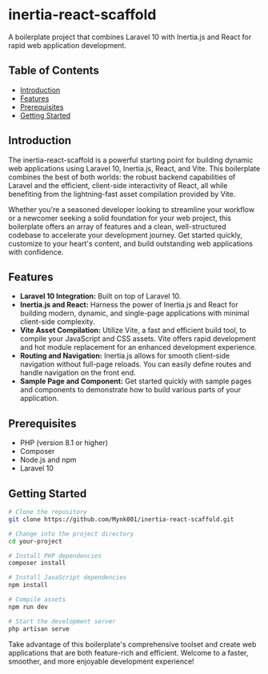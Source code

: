# inertia-react-scaffold

A boilerplate project that combines Laravel 10 with Inertia.js and React for rapid web application development.

## Table of Contents

- [Introduction](#introduction)
- [Features](#features)
- [Prerequisites](#prerequisites)
- [Getting Started](#getting-started)

## Introduction

The inertia-react-scaffold is a powerful starting point for building dynamic web applications using Laravel 10, Inertia.js, React, and Vite. This boilerplate combines the best of both worlds: the robust backend capabilities of Laravel and the efficient, client-side interactivity of React, all while benefiting from the lightning-fast asset compilation provided by Vite.

Whether you're a seasoned developer looking to streamline your workflow or a newcomer seeking a solid foundation for your web project, this boilerplate offers an array of features and a clean, well-structured codebase to accelerate your development journey. Get started quickly, customize to your heart's content, and build outstanding web applications with confidence.

## Features

- **Laravel 10 Integration:** Built on top of Laravel 10.
- **Inertia.js and React:** Harness the power of Inertia.js and React for building modern, dynamic, and single-page applications with minimal client-side complexity.
- **Vite Asset Compilation:** Utilize Vite, a fast and efficient build tool, to compile your JavaScript and CSS assets. Vite offers rapid development and hot module replacement for an enhanced development experience.
- **Routing and Navigation:** Inertia.js allows for smooth client-side navigation without full-page reloads. You can easily define routes and handle navigation on the front end.
- **Sample Page and Component:** Get started quickly with sample pages and components to demonstrate how to build various parts of your application.

## Prerequisites

- PHP (version 8.1 or higher)
- Composer
- Node.js and npm
- Laravel 10

## Getting Started

```bash
# Clone the repository
git clone https://github.com/Mynk001/inertia-react-scaffold.git

# Change into the project directory
cd your-project

# Install PHP dependencies
composer install

# Install JavaScript dependencies
npm install

# Compile assets
npm run dev

# Start the development server
php artisan serve
```

Take advantage of this boilerplate's comprehensive toolset and create web applications that are both feature-rich and efficient. Welcome to a faster, smoother, and more enjoyable development experience!
